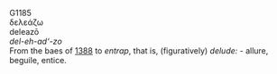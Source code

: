 <body>
  <p>G1185<br>  δελεάζω  <br> deleazō  <br><i>del-eh-ad‘-zo </i><br>From the baes of <a href="g1388.htm">1388</a>  to <i>entrap</i>, that is, (figuratively) <i>delude:</i> - allure, beguile, entice.<br></p>
 </body>